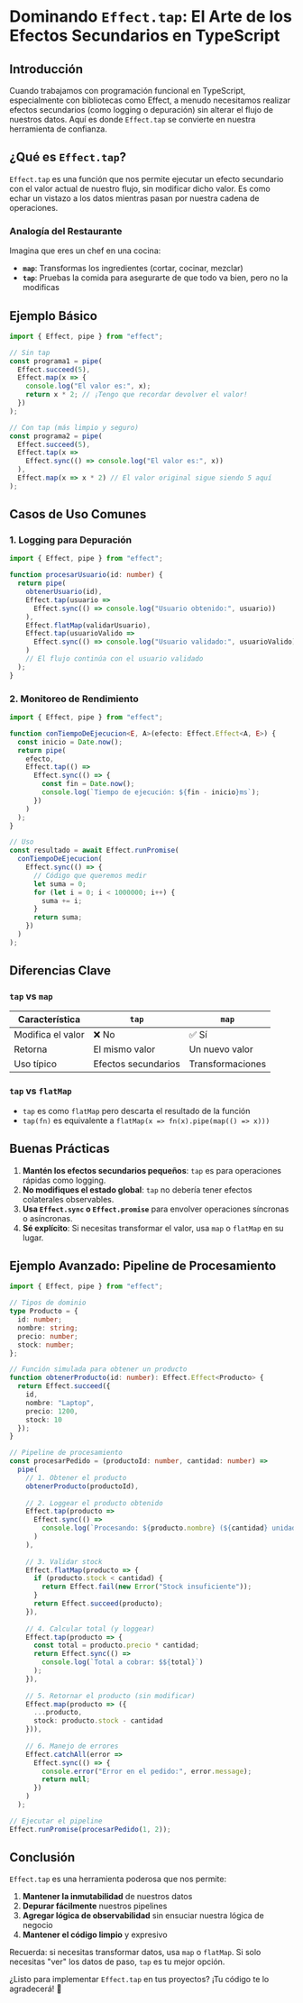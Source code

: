 # Dominando `Effect.tap`: El Arte de los Efectos Secundarios en TypeScript

## Introducción

Cuando trabajamos con programación funcional en TypeScript, especialmente con bibliotecas como Effect, a menudo necesitamos realizar efectos secundarios (como logging o depuración) sin alterar el flujo de nuestros datos. Aquí es donde `Effect.tap` se convierte en nuestra herramienta de confianza.

## ¿Qué es `Effect.tap`?

`Effect.tap` es una función que nos permite ejecutar un efecto secundario con el valor actual de nuestro flujo, sin modificar dicho valor. Es como echar un vistazo a los datos mientras pasan por nuestra cadena de operaciones.

### Analogía del Restaurante

Imagina que eres un chef en una cocina:
- **`map`**: Transformas los ingredientes (cortar, cocinar, mezclar)
- **`tap`**: Pruebas la comida para asegurarte de que todo va bien, pero no la modificas

## Ejemplo Básico

```typescript
import { Effect, pipe } from "effect";

// Sin tap
const programa1 = pipe(
  Effect.succeed(5),
  Effect.map(x => {
    console.log("El valor es:", x);
    return x * 2; // ¡Tengo que recordar devolver el valor!
  })
);

// Con tap (más limpio y seguro)
const programa2 = pipe(
  Effect.succeed(5),
  Effect.tap(x => 
    Effect.sync(() => console.log("El valor es:", x))
  ),
  Effect.map(x => x * 2) // El valor original sigue siendo 5 aquí
);
```

## Casos de Uso Comunes

### 1. Logging para Depuración

```typescript
import { Effect, pipe } from "effect";

function procesarUsuario(id: number) {
  return pipe(
    obtenerUsuario(id),
    Effect.tap(usuario => 
      Effect.sync(() => console.log("Usuario obtenido:", usuario))
    ),
    Effect.flatMap(validarUsuario),
    Effect.tap(usuarioValido => 
      Effect.sync(() => console.log("Usuario validado:", usuarioValido))
    )
    // El flujo continúa con el usuario validado
  );
}
```

### 2. Monitoreo de Rendimiento

```typescript
import { Effect, pipe } from "effect";

function conTiempoDeEjecucion<E, A>(efecto: Effect.Effect<A, E>) {
  const inicio = Date.now();
  return pipe(
    efecto,
    Effect.tap(() => 
      Effect.sync(() => {
        const fin = Date.now();
        console.log(`Tiempo de ejecución: ${fin - inicio}ms`);
      })
    )
  );
}

// Uso
const resultado = await Effect.runPromise(
  conTiempoDeEjecucion(
    Effect.sync(() => {
      // Código que queremos medir
      let suma = 0;
      for (let i = 0; i < 1000000; i++) {
        suma += i;
      }
      return suma;
    })
  )
);
```

## Diferencias Clave

### `tap` vs `map`

| Característica | `tap` | `map` |
|----------------|-------|-------|
| Modifica el valor | ❌ No | ✅ Sí |
| Retorna | El mismo valor | Un nuevo valor |
| Uso típico | Efectos secundarios | Transformaciones |

### `tap` vs `flatMap`

- `tap` es como `flatMap` pero descarta el resultado de la función
- `tap(fn)` es equivalente a `flatMap(x => fn(x).pipe(map(() => x)))`

## Buenas Prácticas

1. **Mantén los efectos secundarios pequeños**: `tap` es para operaciones rápidas como logging.
2. **No modifiques el estado global**: `tap` no debería tener efectos colaterales observables.
3. **Usa `Effect.sync` o `Effect.promise`** para envolver operaciones síncronas o asíncronas.
4. **Sé explícito**: Si necesitas transformar el valor, usa `map` o `flatMap` en su lugar.

## Ejemplo Avanzado: Pipeline de Procesamiento

```typescript
import { Effect, pipe } from "effect";

// Tipos de dominio
type Producto = {
  id: number;
  nombre: string;
  precio: number;
  stock: number;
};

// Función simulada para obtener un producto
function obtenerProducto(id: number): Effect.Effect<Producto> {
  return Effect.succeed({
    id,
    nombre: "Laptop",
    precio: 1200,
    stock: 10
  });
}

// Pipeline de procesamiento
const procesarPedido = (productoId: number, cantidad: number) =>
  pipe(
    // 1. Obtener el producto
    obtenerProducto(productoId),
    
    // 2. Loggear el producto obtenido
    Effect.tap(producto =>
      Effect.sync(() => 
        console.log(`Procesando: ${producto.nombre} (${cantidad} unidades)`)
      )
    ),
    
    // 3. Validar stock
    Effect.flatMap(producto => {
      if (producto.stock < cantidad) {
        return Effect.fail(new Error("Stock insuficiente"));
      }
      return Effect.succeed(producto);
    }),
    
    // 4. Calcular total (y loggear)
    Effect.tap(producto => {
      const total = producto.precio * cantidad;
      return Effect.sync(() => 
        console.log(`Total a cobrar: $${total}`)
      );
    }),
    
    // 5. Retornar el producto (sin modificar)
    Effect.map(producto => ({
      ...producto,
      stock: producto.stock - cantidad
    })),
    
    // 6. Manejo de errores
    Effect.catchAll(error => 
      Effect.sync(() => {
        console.error("Error en el pedido:", error.message);
        return null;
      })
    )
  );

// Ejecutar el pipeline
Effect.runPromise(procesarPedido(1, 2));
```

## Conclusión

`Effect.tap` es una herramienta poderosa que nos permite:

1. **Mantener la inmutabilidad** de nuestros datos
2. **Depurar fácilmente** nuestros pipelines
3. **Agregar lógica de observabilidad** sin ensuciar nuestra lógica de negocio
4. **Mantener el código limpio** y expresivo

Recuerda: si necesitas transformar datos, usa `map` o `flatMap`. Si solo necesitas "ver" los datos de paso, `tap` es tu mejor opción.

¿Listo para implementar `Effect.tap` en tus proyectos? ¡Tu código te lo agradecerá! 🚀
